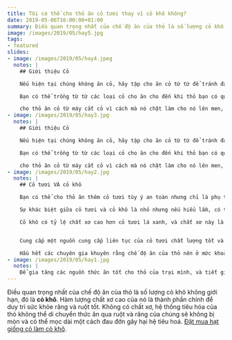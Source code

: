 ```yaml
---
title: Tôi có thể cho thỏ ăn cỏ tươi thay vì cỏ khô không?
date: 2019-05-06T16:00:00+01:00
summary: Điều quan trọng nhất của chế độ ăn của thỏ là số lượng cỏ khô không giới hạn.
image: /images/2019/05/hay5.jpg
tags:
- featured
slides:
- image: /images/2019/05/hay4.jpeg
  notes: |
    ## Giới thiệu Cỏ

    Nếu hiện tại chúng không ăn cỏ, hãy tập cho ăn cỏ từ từ để tránh đau bụng. Ban đầu, giới hạn thời gian chăn thả hoặc lượng cỏ bạn cho ăn.

    Bạn có thể trồng từ từ các loại cỏ cho ăn cho đến khi thỏ bạn có quyền truy cập miễn phí nhiều như chúng muốn ăn và vườn của bạn bắt đầu da dạng loại cỏ tốt để chế biến cỏ khô.

    cho thỏ ăn cỏ từ máy cắt cỏ vì cách mà nó chặt làm cho nó lên men, điều này rất tệ cho những chú thỏ con, và chỉ cho cỏ trồng tốt tránh cắt cỏ nơi gần xe, đường qua lại, hoặc gần nhà máy xả ống khói vào cỏ của bạn.
- image: /images/2019/05/hay3.jpg
  notes: |
    ## Giới thiệu Cỏ

    Nếu hiện tại chúng không ăn cỏ, hãy tập cho ăn cỏ từ từ để tránh đau bụng. Ban đầu, giới hạn thời gian chăn thả hoặc lượng cỏ bạn cho ăn.

    Bạn có thể trồng từ từ các loại cỏ cho ăn cho đến khi thỏ bạn có quyền truy cập miễn phí nhiều như chúng muốn ăn và vườn của bạn bắt đầu da dạng loại cỏ tốt để chế biến cỏ khô.

    cho thỏ ăn cỏ từ máy cắt cỏ vì cách mà nó chặt làm cho nó lên men, điều này rất tệ cho những chú thỏ con, và chỉ cho cỏ trồng tốt tránh cắt cỏ nơi gần xe, đường qua lại, hoặc gần nhà máy xả ống khói vào cỏ của bạn.
- image: /images/2019/05/hay2.jpg
  notes: |
    ## Cỏ tươi VÀ cỏ khô

    Bạn có thể cho thỏ ăn thêm cỏ tươi tùy ý an toàn nhưng chỉ là phụ thêm cho cỏ khô, không phải thay thế cỏ khô.

    Sự khác biệt giữa cỏ tươi và cỏ khô là nhỏ nhưng nếu hiểu lầm, có thể ảnh hưởng đến sức khỏe thỏ của bạn. 

    Cỏ khô có tỷ lệ chất xơ cao hơn cỏ tươi lá xanh, và chất xơ này là cần thiết để giữ cho đường tiêu hóa của chúng di chuyển và điều đó là tốt nhất để giữ cho răng không bị quá tải quá dài ảnh hưởng đến hệ tiêu hoá, hay răng miệng của thỏ.


    Cung cấp một nguồn cung cấp liên tục của cỏ tươi chất lượng tốt và cỏ khô. Các loại mà hầu hết những con thỏ thích là Timothy, Oaten, Wheaten, Pasture, Paddock, Lawn hoặc Ryegrass đều có. Không nên cho thỏ trưởng thành ăn cỏ khô alfalfa (cỏ linh lăng) hoặc cỏ ba lá vì chúng quá giàu protein và canxi. Cỏ linh lăng có nhiều protein hơn cỏ khô, khiến nó quá béo để nuôi làm thức ăn chính cho thỏ trưởng thành trung bình. Nó có thể tốt cho thỏ con để lớn lên hoặc tăng cân cho một con thỏ thiếu cân.

    Hầu hết các chuyên gia khuyên rằng chế độ ăn của thỏ nên ở mức khoảng 80%  cỏ khô hoặc hơn trong khi mỗi chú thỏ của bạn có loại cỏ khô mà nó thích và cần, bạn có thể cho chúng ăn cỏ hoặc để chúng gặm cỏ. Bạn có thể thấy rằng mỗi con thỏ có sở thích và thích thú khác nhau, vì vậy khi bạn tìm thấy những gì nó thích, hãy tiếp tục và nếu giới thiệu các loại cỏ mới bắt đầu với những phần nhỏ để tránh làm đảo lộn hệ thống tiêu hóa thỏ của bạn.
- image: /images/2019/05/hay1.jpg
  notes: |
    Để gia tăng các nguồn thức ăn tốt cho thỏ của trại mình, và tiết giảm chi phí thức ăn cho thỏ, xin liên hệ bên mình để đặt hàng hoặc vào website [tieps shop][1].
---
```

Điều quan trọng nhất của chế độ ăn của thỏ là số lượng cỏ khô không giới hạn, đó là **cỏ khô**. Hàm lượng chất xơ cao của nó là thành phần chính để duy trì sức khỏe răng và ruột tốt. Không có chất xơ, hệ thống tiêu hóa của thỏ không thể di chuyển thức ăn qua ruột và răng của chúng sẽ không bị mòn và có thể mọc dài một cách đau đớn gây hại hệ tiêu hoá. [Đặt mua hạt giống cỏ làm cỏ khô][1].

[1]: /contact

